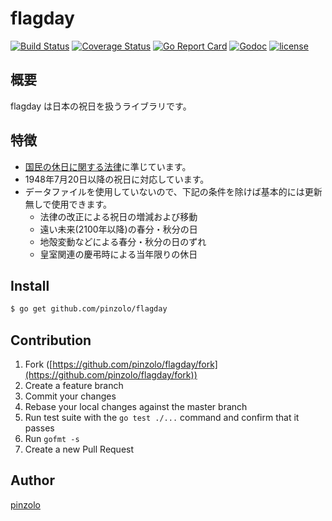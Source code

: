 # flagday

[![Build Status](https://travis-ci.org/pinzolo/flagday.png)](http://travis-ci.org/pinzolo/flagday)
[![Coverage Status](https://coveralls.io/repos/github/pinzolo/flagday/badge.svg?branch=master)](https://coveralls.io/github/pinzolo/flagday?branch=master)
[![Go Report Card](https://goreportcard.com/badge/github.com/pinzolo/flagday)](https://goreportcard.com/report/github.com/pinzolo/flagday)
[![Godoc](http://img.shields.io/badge/godoc-reference-blue.svg)](https://godoc.org/github.com/pinzolo/flagday)
[![license](http://img.shields.io/badge/license-MIT-blue.svg)](https://raw.githubusercontent.com/pinzolo/flagday/master/LICENSE)

## 概要

flagday は日本の祝日を扱うライブラリです。

## 特徴

* [国民の休日に関する法律](http://elaws.e-gov.go.jp/search/elawsSearch/elaws_search/lsg0500/detail?lawId=323AC1000000178&openerCode=1)に準じています。
* 1948年7月20日以降の祝日に対応しています。
* データファイルを使用していないので、下記の条件を除けば基本的には更新無しで使用できます。
    * 法律の改正による祝日の増減および移動
    * 遠い未来(2100年以降)の春分・秋分の日
    * 地殻変動などによる春分・秋分の日のずれ
    * 皇室関連の慶弔時による当年限りの休日

## Install

```bash
$ go get github.com/pinzolo/flagday
```

## Contribution

1. Fork ([https://github.com/pinzolo/flagday/fork](https://github.com/pinzolo/flagday/fork))
1. Create a feature branch
1. Commit your changes
1. Rebase your local changes against the master branch
1. Run test suite with the `go test ./...` command and confirm that it passes
1. Run `gofmt -s`
1. Create a new Pull Request

## Author

[pinzolo](https://github.com/pinzolo)
